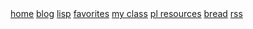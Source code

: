 <div class="navbar">
  <a href="/">home</a>
  <a href="/blog/">blog</a>
  <a href="/blog/lisp/">lisp</a>
  <a href="/favorites/">favorites</a>
  <a href="/excollege/">my class</a>
  <a href="/pl-resources/">pl resources</a>
  <a href="/bread/">bread</a>
  <a href="/feed.xml">rss</a>
  <!--<a class="newlink" href="/recipes/">recipes</a> -->
</div>
